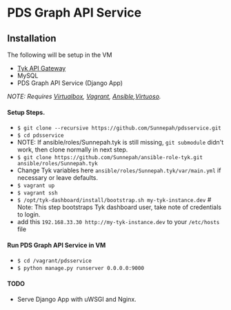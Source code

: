 # PDS Graph API Service
## Installation 
The following will be setup in the VM
* [Tyk API Gateway](https://tyk.io/docs/tyk-api-gateway-v-2-0/installation-options-setup/vagrant/)
* MySQL
* PDS Graph API Service (Django App)

*NOTE: Requires [Virtualbox](https://www.virtualbox.org/), [Vagrant](https://www.vagrantup.com/docs/installation/index.html), [Ansible](http://docs.ansible.com/ansible/intro_installation.html),[Virtuoso](https://github.com/openlink/virtuoso-opensource).*

#### Setup Steps.
* `$ git clone --recursive https://github.com/Sunnepah/pdsservice.git`
* `$ cd pdsservice`
* NOTE: If ansible/roles/Sunnepah.tyk is still missing, `git submodule` didn't work, then clone normally in next step.
* `$ git clone https://github.com/Sunnepah/ansible-role-tyk.git ansible/roles/Sunnepah.tyk`
* Change Tyk variables here `ansible/roles/Sunnepah.tyk/var/main.yml` if necessary or leave defaults.
* `$ vagrant up`
* `$ vagrant ssh`
* `$ /opt/tyk-dashboard/install/bootstrap.sh my-tyk-instance.dev` # Note: This step bootstraps Tyk dashboard user, take note of credentials to login.
* add this `192.168.33.30 http://my-tyk-instance.dev` to your `/etc/hosts` file

#### Run PDS Graph API Service in VM
* `$ cd /vagrant/pdsservice`
* `$ python manage.py runserver 0.0.0.0:9000`

#### TODO
* Serve Django App with uWSGI and Nginx.
